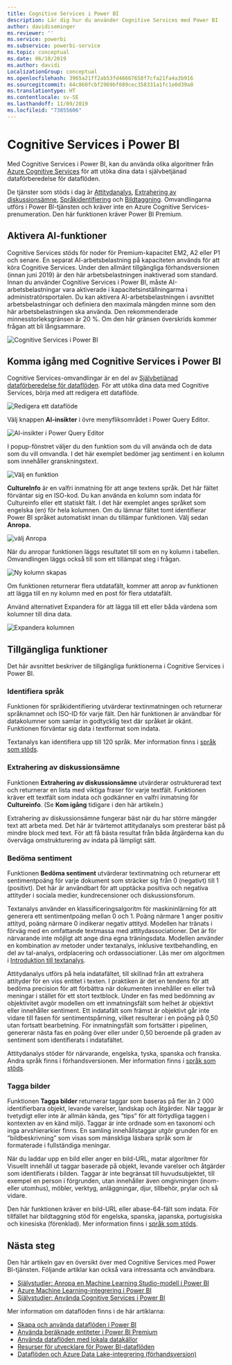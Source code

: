 ```yaml
---
title: Cognitive Services i Power BI
description: Lär dig hur du använder Cognitive Services med Power BI
author: davidiseminger
ms.reviewer: ''
ms.service: powerbi
ms.subservice: powerbi-service
ms.topic: conceptual
ms.date: 06/10/2019
ms.author: davidi
LocalizationGroup: conceptual
ms.openlocfilehash: 3965a21ff2ab53fd46667658f7cfa21fa4a3b916
ms.sourcegitcommit: 64c860fcbf2969bf089cec358331a1fc1e0d39a8
ms.translationtype: HT
ms.contentlocale: sv-SE
ms.lasthandoff: 11/09/2019
ms.locfileid: "73855606"
---
```

# <a name="cognitive-services-in-power-bi"></a>Cognitive Services i Power BI 

Med Cognitive Services i Power BI, kan du använda olika algoritmer från [Azure Cognitive Services](https://azure.microsoft.com/services/cognitive-services/) för att utöka dina data i självbetjänad dataförberedelse för dataflöden.

De tjänster som stöds i dag är [Attitydanalys](https://docs.microsoft.com/azure/cognitive-services/text-analytics/how-tos/text-analytics-how-to-sentiment-analysis), [Extrahering av diskussionsämne](https://docs.microsoft.com/azure/cognitive-services/text-analytics/how-tos/text-analytics-how-to-keyword-extraction), [Språkidentifiering](https://docs.microsoft.com/azure/cognitive-services/text-analytics/how-tos/text-analytics-how-to-language-detection) och [Bildtaggning](https://docs.microsoft.com/azure/cognitive-services/computer-vision/concept-tagging-images). Omvandlingarna utförs i Power BI-tjänsten och kräver inte en Azure Cognitive Services-prenumeration. Den här funktionen kräver Power BI Premium.

## <a name="enabling-ai-features"></a>**Aktivera AI-funktioner**

Cognitive Services stöds för noder för Premium-kapacitet EM2, A2 eller P1 och senare. En separat AI-arbetsbelastning på kapaciteten används för att köra Cognitive Services. Under den allmänt tillgängliga förhandsversionen (innan juni 2019) är den här arbetsbelastningen inaktiverad som standard. Innan du använder Cognitive Services i Power BI, måste AI-arbetsbelastningar vara aktiverade i kapacitetsinställningarma i administratörsportalen. Du kan aktivera AI-arbetsbelastningen i avsnittet arbetsbelastningar och definiera den maximala mängden minne som den här arbetsbelastningen ska använda. Den rekommenderade minnesstorleksgränsen är 20 %. Om den här gränsen överskrids kommer frågan att bli långsammare.

![Cognitive Services i Power BI](media/service-cognitive-services/cognitive-services_01.png)

## <a name="getting-started-with-cognitive-services-in-power-bi"></a>**Komma igång med Cognitive Services i Power BI**

Cognitive Services-omvandlingar är en del av [Självbetjänad dataförberedelse för dataflöden](https://powerbi.microsoft.com/blog/introducing-power-bi-data-prep-wtih-dataflows/). För att utöka dina data med Cognitive Services, börja med att redigera ett dataflöde.

![Redigera ett dataflöde](media/service-cognitive-services/cognitive-services_02.png)

Välj knappen **AI-insikter** i övre menyfliksområdet i Power Query Editor.

![AI-insikter i Power Query Editor](media/service-cognitive-services/cognitive-services_03.png)

I popup-fönstret väljer du den funktion som du vill använda och de data som du vill omvandla. I det här exemplet bedömer jag sentiment i en kolumn som innehåller granskningstext.

![Välj en funktion](media/service-cognitive-services/cognitive-services_04.png)

**CultureInfo** är en valfri inmatning för att ange textens språk. Det här fältet förväntar sig en ISO-kod. Du kan använda en kolumn som indata för Cultureinfo eller ett statiskt fält. I det här exemplet anges språket som engelska (en) för hela kolumnen. Om du lämnar fältet tomt identifierar Power BI språket automatiskt innan du tillämpar funktionen. Välj sedan **Anropa.**

![välj Anropa](media/service-cognitive-services/cognitive-services_05.png)

När du anropar funktionen läggs resultatet till som en ny kolumn i tabellen. Omvandlingen läggs också till som ett tillämpat steg i frågan.

![Ny kolumn skapas](media/service-cognitive-services/cognitive-services_06.png)

Om funktionen returnerar flera utdatafält, kommer att anrop av funktionen att lägga till en ny kolumn med en post för flera utdatafält.

Använd alternativet Expandera för att lägga till ett eller båda värdena som kolumner till dina data.

![Expandera kolumnen](media/service-cognitive-services/cognitive-services_07.png)

## <a name="available-functions"></a>**Tillgängliga funktioner**

Det här avsnittet beskriver de tillgängliga funktionerna i Cognitive Services i Power BI.

### <a name="detect-language"></a>**Identifiera språk**

Funktionen för språkidentifiering utvärderar textinmatningen och returnerar språknamnet och ISO-ID för varje fält. Den här funktionen är användbar för datakolumner som samlar in godtycklig text där språket är okänt. Funktionen förväntar sig data i textformat som indata.

Textanalys kan identifiera upp till 120 språk. Mer information finns i [språk som stöds](https://docs.microsoft.com/azure/cognitive-services/text-analytics/text-analytics-supported-languages).

### <a name="extract-key-phrases"></a>**Extrahering av diskussionsämne**

Funktionen **Extrahering av diskussionsämne** utvärderar ostrukturerad text och returnerar en lista med viktiga fraser för varje textfält. Funktionen kräver ett textfält som indata och godkänner en valfri inmatning för **Cultureinfo**. (Se **Kom igång** tidigare i den här artikeln.)

Extrahering av diskussionsämne fungerar bäst när du har större mängder text att arbeta med. Det här är tvärtemot attitydanalys som presterar bäst på mindre block med text. För att få bästa resultat från båda åtgärderna kan du överväga omstrukturering av indata på lämpligt sätt.

### <a name="score-sentiment"></a>**Bedöma sentiment**

Funktionen **Bedöma sentiment** utvärderar textinmatning och returnerar ett sentimentpoäng för varje dokument som sträcker sig från 0 (negativt) till 1 (positivt). Det här är användbart för att upptäcka positiva och negativa attityder i sociala medier, kundrecensioner och diskussionsforum.

Textanalys använder en klassificeringsalgoritm för maskininlärning för att generera ett sentimentpoäng mellan 0 och 1. Poäng närmare 1 anger positiv attityd, poäng närmare 0 indikerar negativ attityd. Modellen har tränats i förväg med en omfattande textmassa med attitydassociationer. Det är för närvarande inte möjligt att ange dina egna träningsdata. Modellen använder en kombination av metoder under textanalys, inklusive textbehandling, en del av tal-analys, ordplacering och ordassociationer. Läs mer om algoritmen i [Introduktion till textanalys](https://blogs.technet.microsoft.com/machinelearning/2015/04/08/introducing-text-analytics-in-the-azure-ml-marketplace/).

Attitydanalys utförs på hela indatafältet, till skillnad från att extrahera attityder för en viss entitet i texten. I praktiken är det en tendens för att bedöma precision för att förbättra när dokumenten innehåller en eller två meningar i stället för ett stort textblock. Under en fas med bedömning av objektivitet avgör modellen om ett inmatningsfält som helhet är objektivt eller innehåller sentiment. Ett indatafält som främst är objektivt går inte vidare till fasen för sentimentspårning, vilket resulterar i en poäng på 0,50 utan fortsatt bearbetning. För inmatningsfält som fortsätter i pipelinen, genererar nästa fas en poäng över eller under 0,50 beroende på graden av sentiment som identifierats i indatafältet.

Attitydanalys stöder för närvarande, engelska, tyska, spanska och franska. Andra språk finns i förhandsversionen. Mer information finns i [språk som stöds](https://docs.microsoft.com/azure/cognitive-services/text-analytics/text-analytics-supported-languages).

### <a name="tag-images"></a>**Tagga bilder**

Funktionen **Tagga bilder** returnerar taggar som baseras på fler än 2 000 identifierbara objekt, levande varelser, landskap och åtgärder. När taggar är tvetydigt eller inte är allmän kända, ges ”tips” för att förtydliga taggen i kontexten av en känd miljö. Taggar är inte ordnade som en taxonomi och inga arvshierarkier finns. En samling innehållstaggar utgör grunden för en ”bildbeskrivning” som visas som mänskliga läsbara språk som är formaterade i fullständiga meningar.

När du laddar upp en bild eller anger en bild-URL, matar algoritmer för Visuellt innehåll ut taggar baserade på objekt, levande varelser och åtgärder som identifierats i bilden. Taggar är inte begränsat till huvudsubjektet, till exempel en person i förgrunden, utan innehåller även omgivningen (inom- eller utomhus), möbler, verktyg, anläggningar, djur, tillbehör, prylar och så vidare.

Den här funktionen kräver en bild-URL eller abase-64-fält som indata. För tillfället har bildtaggning stöd för engelska, spanska, japanska, portugisiska och kinesiska (förenklad). Mer information finns i [språk som stöds](https://docs.microsoft.com/rest/api/cognitiveservices/computervision/tagimage/tagimage#uri-parameters).

## <a name="next-steps"></a>Nästa steg

Den här artikeln gav en översikt över med Cognitive Services med Power BI-tjänsten. Följande artiklar kan också vara intressanta och användbara. 

* [Självstudier: Anropa en Machine Learning Studio-modell i Power BI](service-tutorial-invoke-machine-learning-model.md)
* [Azure Machine Learning-integrering i Power BI](service-machine-learning-integration.md)
* [Självstudier: Använda Cognitive Services i Power BI](service-tutorial-use-cognitive-services.md)


Mer information om dataflöden finns i de här artiklarna:
* [Skapa och använda dataflöden i Power BI](service-dataflows-create-use.md)
* [Använda beräknade entiteter i Power BI Premium](service-dataflows-computed-entities-premium.md)
* [Använda dataflöden med lokala datakällor](service-dataflows-on-premises-gateways.md)
* [Resurser för utvecklare för Power BI-dataflöden](service-dataflows-developer-resources.md)
* [Dataflöden och Azure Data Lake-integrering (förhandsversion)](service-dataflows-azure-data-lake-integration.md)
